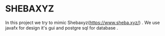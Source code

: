 # SHEBAXYZ
In this project we try to mimic Shebaxyz(https://www.sheba.xyz/) . We use javafx for design it's gui and 
postgre sql for database . 
